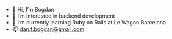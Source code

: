 - 👋 Hi, I’m Bogdan
- 👀 I’m interested in backend development
- 🌱 I’m currently learning Ruby on Rails at Le Wagon Barcelona
- 📫 dan.f.bogdan@gmail.com

<!---
brainerrr/brainerrr is a ✨ special ✨ repository because its `README.md` (this file) appears on your GitHub profile.
You can click the Preview link to take a look at your changes.
--->
